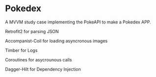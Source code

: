 # Pokedex

A MVVM study case implementing the PokeAPI to make a Pokedex APP. 

Retrofit2 for parsing JSON

Accompanist-Coil for loading asyncronous images

Timber for Logs

Coroutines for asycrounous calls

Dagger-Hilt for Dependency Injection
 

